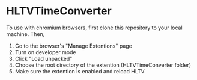 # HLTVTimeConverter

To use with chromium browsers, first clone this repository to your local machine.
Then,

1. Go to the browser's "Manage Extentions" page
2. Turn on developer mode
3. Click "Load unpacked"
4. Choose the root directory of the extention (HLTVTimeConverter folder)
5. Make sure the extention is enabled and reload HLTV
